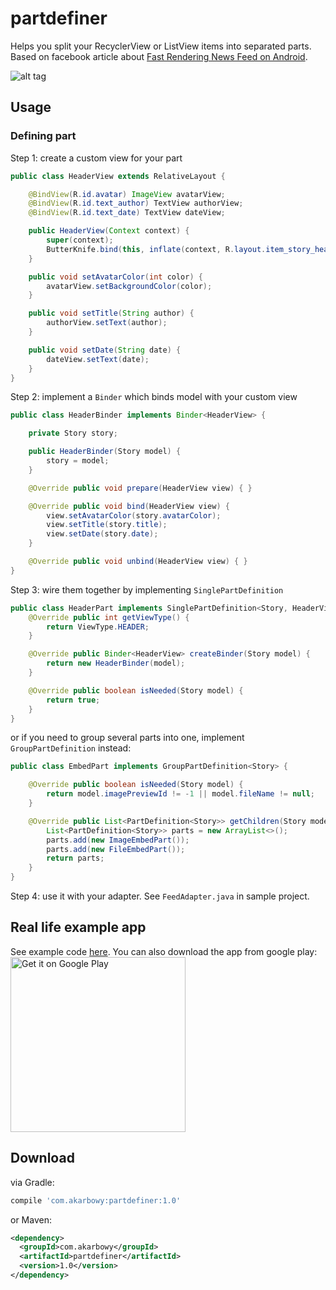 # partdefiner
Helps you split your RecyclerView or ListView items into separated parts.
<br />Based on facebook article about [Fast Rendering News Feed on Android](https://code.facebook.com/posts/879498888759525/fast-rendering-news-feed-on-android/).

![alt tag](images/part_split.png)

## Usage
### Defining part
Step 1: create a custom view for your part
```java
public class HeaderView extends RelativeLayout {

    @BindView(R.id.avatar) ImageView avatarView;
    @BindView(R.id.text_author) TextView authorView;
    @BindView(R.id.text_date) TextView dateView;

    public HeaderView(Context context) {
        super(context);
        ButterKnife.bind(this, inflate(context, R.layout.item_story_header, this));
    }

    public void setAvatarColor(int color) {
        avatarView.setBackgroundColor(color);
    }

    public void setTitle(String author) {
        authorView.setText(author);
    }

    public void setDate(String date) {
        dateView.setText(date);
    }
}
```
Step 2: implement a `Binder` which binds model with your custom view
```java
public class HeaderBinder implements Binder<HeaderView> {

    private Story story;

    public HeaderBinder(Story model) {
        story = model;
    }

    @Override public void prepare(HeaderView view) { }

    @Override public void bind(HeaderView view) {
        view.setAvatarColor(story.avatarColor);
        view.setTitle(story.title);
        view.setDate(story.date);
    }

    @Override public void unbind(HeaderView view) { }
}
```
Step 3: wire them together by implementing `SinglePartDefinition`
```java
public class HeaderPart implements SinglePartDefinition<Story, HeaderView> {
    @Override public int getViewType() {
        return ViewType.HEADER;
    }

    @Override public Binder<HeaderView> createBinder(Story model) {
        return new HeaderBinder(model);
    }

    @Override public boolean isNeeded(Story model) {
        return true;
    }
}
```
or if you need to group several parts into one, implement `GroupPartDefinition` instead:
```java
public class EmbedPart implements GroupPartDefinition<Story> {

    @Override public boolean isNeeded(Story model) {
        return model.imagePreviewId != -1 || model.fileName != null;
    }

    @Override public List<PartDefinition<Story>> getChildren(Story model) {
        List<PartDefinition<Story>> parts = new ArrayList<>();
        parts.add(new ImageEmbedPart());
        parts.add(new FileEmbedPart());
        return parts;
    }
}
```
Step 4: use it with your adapter. See `FeedAdapter.java` in sample project.


## Real life example app
See example code [here](https://github.com/murdly/tagop). You can also download the app from google play:<br />
<a href='https://play.google.com/store/apps/details?id=com.akarbowy.tagop'>
<img alt='Get it on Google Play' src='https://play.google.com/intl/en_us/badges/images/generic/en_badge_web_generic.png' width="280"/></a>

## Download
via Gradle:
```groovy
compile 'com.akarbowy:partdefiner:1.0'
```
or Maven:
```xml
<dependency>
  <groupId>com.akarbowy</groupId>
  <artifactId>partdefiner</artifactId>
  <version>1.0</version>
</dependency>
```